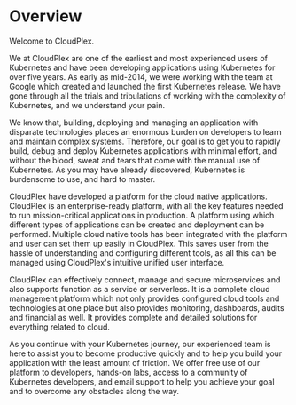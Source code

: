 # Overview

Welcome to CloudPlex.  

We at CloudPlex are one of the earliest and most experienced users of Kubernetes and have been developing applications using Kubernetes for over five years. As early as mid-2014, we were working with the team at Google which created and launched the first Kubernetes release. We have gone through all the trials and tribulations of working with the complexity of Kubernetes, and we understand your pain. 

We know that, building, deploying and managing an application with disparate technologies places an enormous burden on developers to learn and maintain complex systems. Therefore, our goal is to get you to rapidly build, debug and deploy Kubernetes applications with minimal effort, and without the blood, sweat and tears that come with the manual use of Kubernetes. As you may have already discovered, Kubernetes is burdensome to use, and hard to master. 

CloudPlex have developed a platform for the cloud native applications. CloudPlex is an enterprise-ready platform, with all the key features needed to run mission-critical applications in production. A platform using which different types of applications can be created and deployment can be performed. Multiple cloud native tools has been integrated with the platform and user can set them up easily in CloudPlex. This saves user from the hassle of understanding and configuring different tools, as all this can be managed using CloudPlex's intuitive unified user interface.

CloudPlex can effectively connect, manage and secure microservices and also supports function as a service or serverless. It is a complete cloud management platform which not only provides configured cloud tools and technologies at one place but also provides monitoring, dashboards, audits and financial as well. It provides complete and detailed solutions for everything related to cloud.

As you continue with your Kubernetes journey, our experienced team is here to assist you to become productive quickly and to help you build your application with the least amount of friction. We offer free use of our platform to developers, hands-on labs, access to a community of Kubernetes developers, and email support to help you achieve your goal and to overcome any obstacles along the way.